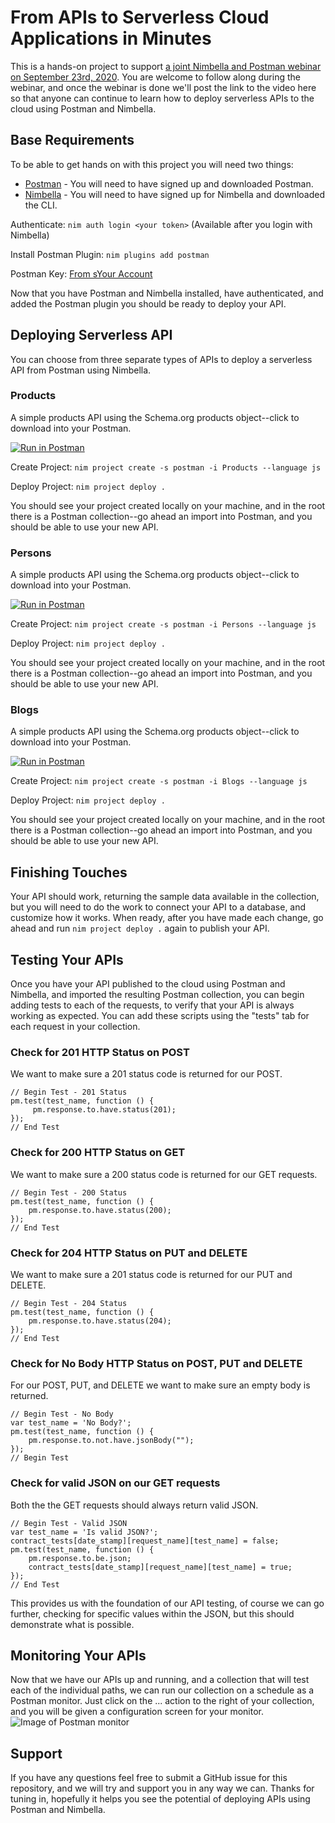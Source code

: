 # From APIs to Serverless Cloud Applications in Minutes
This is a hands-on project to support [a joint Nimbella and Postman webinar on September 23rd, 2020](https://www.postman.com/webinars/nimbella/). You are welcome to follow along during the webinar, and once the webinar is done we'll post the link to the video here so that anyone can continue to learn how to deploy serverless APIs to the cloud using Postman and Nimbella.

## Base Requirements
To be able to get hands on with this project you will need two things:

- [Postman](https://www.postman.com/) - You will need to have signed up and downloaded Postman.
- [Nimbella](https://nimbella.com/signup) - You will need to have signed up for Nimbella and downloaded the CLI.

Authenticate: `nim auth login <your token>` (Available after you login with Nimbella)

Install Postman Plugin: `nim plugins add postman`

Postman Key:  [From sYour Account](https://go.postman.co/integrations/services/pm_pro_api)

Now that you have Postman and Nimbella installed, have authenticated, and added the Postman plugin you should be ready to deploy your API.

## Deploying Serverless API
You can choose from three separate types of APIs to deploy a serverless API from Postman using Nimbella.

### Products
A simple products API using the Schema.org products object--click to download into your Postman.

[![Run in Postman](https://run.pstmn.io/button.svg)](https://app.getpostman.com/run-collection/5c58b258f4940254570b)

Create Project: `nim project create -s postman -i Products --language js`

Deploy Project: `nim project deploy .`

You should see your project created locally on your machine, and in the root there is a Postman collection--go ahead an import into Postman, and you should be able to use your new API.

### Persons
A simple products API using the Schema.org products object--click to download into your Postman.

[![Run in Postman](https://run.pstmn.io/button.svg)](https://app.getpostman.com/run-collection/89cc94a608f66bee4b1e)

Create Project: `nim project create -s postman -i Persons --language js`

Deploy Project: `nim project deploy .`

You should see your project created locally on your machine, and in the root there is a Postman collection--go ahead an import into Postman, and you should be able to use your new API.

### Blogs
A simple products API using the Schema.org products object--click to download into your Postman.

[![Run in Postman](https://run.pstmn.io/button.svg)](https://app.getpostman.com/run-collection/706da016ef0fae61a664)

Create Project: `nim project create -s postman -i Blogs --language js`

Deploy Project: `nim project deploy .`

You should see your project created locally on your machine, and in the root there is a Postman collection--go ahead an import into Postman, and you should be able to use your new API.

## Finishing Touches
Your API should work, returning the sample data available in the collection, but you will need to do the work to connect your API to a database, and customize how it works. When ready, after you have made each change, go ahead and run `nim project deploy .` again to publish your API.

## Testing Your APIs
Once you have your API published to the cloud using Postman and Nimbella, and imported the resulting Postman collection, you can begin adding tests to each of the requests, to verify that your API is always working as expected. You can add these scripts using the "tests" tab for each request in your collection.

### Check for 201 HTTP Status on POST
We want to make sure a 201 status code is returned for our POST.
```
// Begin Test - 201 Status
pm.test(test_name, function () {
     pm.response.to.have.status(201);
});
// End Test
```

### Check for 200 HTTP Status on GET
We want to make sure a 200 status code is returned for our GET requests.
```
// Begin Test - 200 Status
pm.test(test_name, function () {
    pm.response.to.have.status(200);
});
// End Test
```

### Check for 204 HTTP Status on PUT and DELETE
We want to make sure a 201 status code is returned for our PUT and DELETE.
```
// Begin Test - 204 Status
pm.test(test_name, function () {
    pm.response.to.have.status(204);
});
// End Test
```

### Check for No Body HTTP Status on POST, PUT and DELETE
For our POST, PUT, and DELETE we want to make sure an empty body is returned.
```
// Begin Test - No Body
var test_name = 'No Body?';
pm.test(test_name, function () {
    pm.response.to.not.have.jsonBody("");
});
// Begin Test
```

### Check for valid JSON on our GET requests
Both the the GET requests should always return valid JSON.
```
// Begin Test - Valid JSON
var test_name = 'Is valid JSON?';
contract_tests[date_stamp][request_name][test_name] = false;
pm.test(test_name, function () {
    pm.response.to.be.json;
    contract_tests[date_stamp][request_name][test_name] = true;
});
// End Test
```

This provides us with the foundation of our API testing, of course we can go further, checking for specific values within the JSON, but this should demonstrate what is possible.

## Monitoring Your APIs
Now that we have our APIs up and running, and a collection that will test each of the individual paths, we can run our collection on a schedule as a Postman monitor. Just click on the ... action to the right of your collection, and you will be given a configuration screen for your monitor.
![Image of Postman monitor](https://kinlane-productions.s3.amazonaws.com/postman-tutorials/nimbella/nimbella-postman-monitor.png)

## Support
If you have any questions feel free to submit a GitHub issue for this repository, and we will try and support you in any way we can. Thanks for tuning in, hopefully it helps you see the potential of deploying APIs using Postman and Nimbella.
